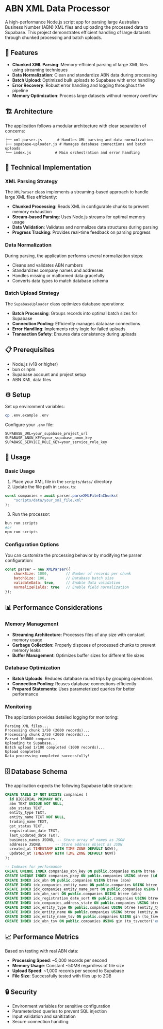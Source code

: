 # ABN XML Data Processor

A high-performance Node.js script app for parsing large Australian Business Number (ABN) XML files and uploading the processed data to Supabase. 
This project demonstrates efficient handling of large datasets through chunked processing and batch uploads.

## 🚀 Features

- **Chunked XML Parsing**: Memory-efficient parsing of large XML files using streaming techniques
- **Data Normalization**: Clean and standardize ABN data during processing
- **Batch Upload**: Optimized bulk uploads to Supabase with error handling
- **Error Recovery**: Robust error handling and logging throughout the pipeline
- **Memory Optimization**: Process large datasets without memory overflow

## 🏗️ Architecture

The application follows a modular architecture with clear separation of concerns:

```
├── xml-parser.js       # Handles XML parsing and data normalization
├── supabase-uploader.js # Manages database connections and batch uploads
└── index.js           # Main orchestration and error handling
```

## 🔧 Technical Implementation

### XML Parsing Strategy

The `XMLParser` class implements a streaming-based approach to handle large XML files efficiently:

- **Chunked Processing**: Reads XML in configurable chunks to prevent memory exhaustion
- **Stream-based Parsing**: Uses Node.js streams for optimal memory usage
- **Data Validation**: Validates and normalizes data structures during parsing
- **Progress Tracking**: Provides real-time feedback on parsing progress

### Data Normalization

During parsing, the application performs several normalization steps:

- Cleans and validates ABN numbers
- Standardizes company names and addresses
- Handles missing or malformed data gracefully
- Converts data types to match database schema

### Batch Upload Strategy

The `SupabaseUploader` class optimizes database operations:

- **Batch Processing**: Groups records into optimal batch sizes for Supabase
- **Connection Pooling**: Efficiently manages database connections
- **Error Handling**: Implements retry logic for failed uploads
- **Transaction Safety**: Ensures data consistency during uploads

## 📋 Prerequisites

- Node.js (v18 or higher)
- bun or npm
- Supabase account and project setup
- ABN XML data files

## ⚙️ Setup
Set up environment variables:
```bash
cp .env.example .env
```

Configure your `.env` file:
```env
SUPABASE_URL=your_supabase_project_url
SUPABASE_ANON_KEY=your_supabase_anon_key
SUPABASE_SERVICE_ROLE_KEY=your_service_role_key
```

## 🚀 Usage

### Basic Usage

1. Place your XML file in the `scripts/data/` directory
2. Update the file path in `index.ts`:
```typescript
const companies = await parser.parseXMLFileInChunks(
    "scripts/data/your_xml_file.xml"
);
```

3. Run the processor:
```bash
bun run scripts
#or
npm run scripts
```

### Configuration Options

You can customize the processing behavior by modifying the parser configuration:

```javascript
const parser = new XMLParser({
    chunkSize: 1000,        // Number of records per chunk
    batchSize: 100,         // Database batch size
    validateData: true,     // Enable data validation
    normalizeFields: true   // Enable field normalization
});
```

## 📊 Performance Considerations

### Memory Management

- **Streaming Architecture**: Processes files of any size with constant memory usage
- **Garbage Collection**: Properly disposes of processed chunks to prevent memory leaks
- **Buffer Management**: Optimizes buffer sizes for different file sizes

### Database Optimization

- **Batch Uploads**: Reduces database round trips by grouping operations
- **Connection Pooling**: Reuses database connections efficiently
- **Prepared Statements**: Uses parameterized queries for better performance

### Monitoring

The application provides detailed logging for monitoring:

```
Parsing XML files...
Processing chunk 1/50 (2000 records)...
Processing chunk 2/50 (2000 records)...
Parsed 100000 companies
Uploading to Supabase...
Batch upload 1/100 completed (1000 records)...
Upload completed
Data processing completed successfully!
```

## 🗄️ Database Schema

The application expects the following Supabase table structure:

```sql
CREATE TABLE IF NOT EXISTS companies (
  id BIGSERIAL PRIMARY KEY,
  abn TEXT UNIQUE NOT NULL,
  abn_status TEXT,
  entity_type TEXT,
  entity_name TEXT NOT NULL,
  trading_name TEXT,
  gst_status TEXT,
  registration_date TEXT,
  last_updated_date TEXT,
  business_names JSONB, -- Store array of names as JSON
  addresse JSONB,      -- Store address object as JSON
  created_at TIMESTAMP WITH TIME ZONE DEFAULT NOW(),
  updated_at TIMESTAMP WITH TIME ZONE DEFAULT NOW()
);

-- Indexes for performance
CREATE UNIQUE INDEX companies_abn_key ON public.companies USING btree (abn)
CREATE UNIQUE INDEX companies_pkey ON public.companies USING btree (id)
CREATE INDEX idx_abn ON public.companies USING btree (abn)
CREATE INDEX idx_companies_entity_name ON public.companies USING btree (entity_name text_pattern_ops)
CREATE INDEX idx_companies_entity_name_sort ON public.companies USING btree (entity_name)
CREATE INDEX idx_abn_sort ON public.companies USING btree (abn)
CREATE INDEX idx_registration_date_sort ON public.companies USING btree (registration_date)
CREATE INDEX idx_companies_address_state ON public.companies USING btree (((address ->> 'state'::text)))
CREATE INDEX idx_entity_type ON public.companies USING btree (entity_type)
CREATE INDEX idx_entity_name ON public.companies USING btree (entity_name)
CREATE INDEX idx_entity_name_tsv ON public.companies USING gin (to_tsvector('english'::regconfig, entity_name))
CREATE INDEX idx_abn_tsv ON public.companies USING gin (to_tsvector('english'::regconfig, abn))
```

## 📈 Performance Metrics

Based on testing with real ABN data:

- **Processing Speed**: ~5,000 records per second
- **Memory Usage**: Constant ~50MB regardless of file size
- **Upload Speed**: ~1,000 records per second to Supabase
- **File Size**: Successfully tested with files up to 2GB

## 🔒 Security

- Environment variables for sensitive configuration
- Parameterized queries to prevent SQL injection
- Input validation and sanitization
- Secure connection handling

